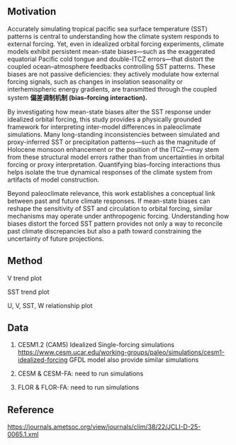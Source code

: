 ## Motivation

Accurately simulating tropical pacific sea surface temperature (SST) patterns is central to understanding how the climate system responds to external forcing. Yet, even in idealized orbital forcing experiments, climate models exhibit persistent mean-state biases—such as the exaggerated equatorial Pacific cold tongue and double-ITCZ errors—that distort the coupled ocean–atmosphere feedbacks controlling SST patterns. These biases are not passive deficiencies: they actively modulate how external forcing signals, such as changes in insolation seasonality or interhemispheric energy gradients, are transmitted through the coupled system **偏差调制机制 (bias–forcing interaction).**

By investigating how mean-state biases alter the SST response under idealized orbital forcing, this study provides a physically grounded framework for interpreting inter-model differences in paleoclimate simulations. Many long-standing inconsistencies between simulated and proxy-inferred SST or precipitation patterns—such as the magnitude of Holocene monsoon enhancement or the position of the ITCZ—may stem from these structural model errors rather than from uncertainties in orbital forcing or proxy interpretation. Quantifying bias–forcing interactions thus helps isolate the true dynamical responses of the climate system from artifacts of model construction.

Beyond paleoclimate relevance, this work establishes a conceptual link between past and future climate responses. If mean-state biases can reshape the sensitivity of SST and circulation to orbital forcing, similar mechanisms may operate under anthropogenic forcing. Understanding how biases distort the forced SST pattern provides not only a way to reconcile past climate discrepancies but also a path toward constraining the uncertainty of future projections.


## Method
V trend plot

SST trend plot

U, V, SST, W relationship plot

## Data
1. CESM1.2 (CAM5) Idealized Single-forcing simulations
https://www.cesm.ucar.edu/working-groups/paleo/simulations/cesm1-idealized-forcing
GFDL model also provide similar simulations  

2. CESM & CESM-FA: need to run simulations

3. FLOR & FLOR-FA: need to run simulations

## Reference
https://journals.ametsoc.org/view/journals/clim/38/22/JCLI-D-25-0065.1.xml
 
